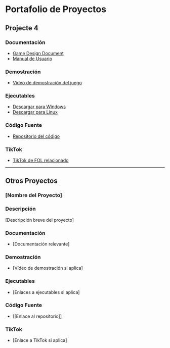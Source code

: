 # Portafolio de Proyectos

## Projecte 4

### Documentación

- [Game Design Document](https://docs.google.com/document/d/1j-MgLMBubWbzjcbLy2urX9RNEipy6LXtMXCrAfXl8zE/edit?usp=sharing)
- [Manual de Usuario](https://docs.google.com/document/d/1b6_MPr_QwLhVaVVdwLlVg5g1xOvur8Le3NX0oNIu1Pw/edit?usp=sharing)

### Demostración

- [Vídeo de demostración del juego](https://www.youtube.com/watch?v=YtHEbspFvSw)

### Ejecutables

- [Descargar para Windows](https://drive.google.com/file/d/1uPGDR0COn-SIyiauK6IkCOGWfa0ua-KC/view?usp=sharing)
- [Descargar para Linux](https://drive.google.com/file/d/16EOdmSufwt4WUj602bd4bpd1Wea2u_qL/view?usp=sharing)

### Código Fuente

- [Repositorio del código](https://gitlab.com/rodo.leon.marc/projecte-4.git)

### TikTok

- [TikTok de FOL relacionado](https://www.tiktok.com/@user9814061405971/video/7379813269462109473)

---

## Otros Proyectos

### [Nombre del Proyecto]

### Descripción
[Descripción breve del proyecto]

### Documentación

- [Documentación relevante]

### Demostración

- [Vídeo de demostración si aplica]

### Ejecutables

- [Enlaces a ejecutables si aplica]

### Código Fuente

- [[Enlace al repositorio]]

### TikTok

- [Enlace a TikTok si aplica]

